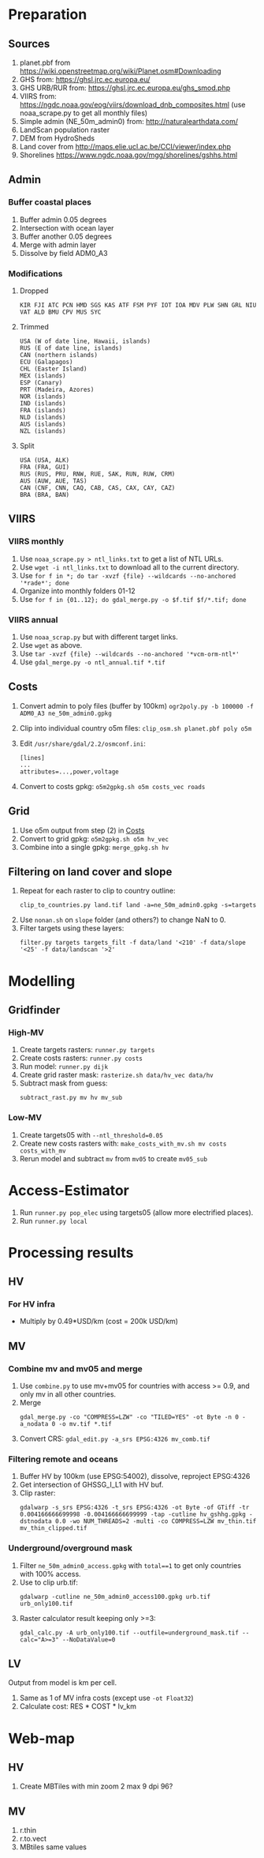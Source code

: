 # Preparation
## Sources
1. planet.pbf from https://wiki.openstreetmap.org/wiki/Planet.osm#Downloading
2. GHS from: https://ghsl.jrc.ec.europa.eu/
3. GHS URB/RUR from: https://ghsl.jrc.ec.europa.eu/ghs_smod.php
4. VIIRS from: https://ngdc.noaa.gov/eog/viirs/download_dnb_composites.html (use noaa_scrape.py to get all monthly files)
5. Simple admin (NE_50m_admin0) from: http://naturalearthdata.com/
6. LandScan population raster
7. DEM from HydroSheds
8. Land cover from http://maps.elie.ucl.ac.be/CCI/viewer/index.php
9. Shorelines https://www.ngdc.noaa.gov/mgg/shorelines/gshhs.html

## Admin
### Buffer coastal places
1. Buffer admin 0.05 degrees
2. Intersection with ocean layer
3. Buffer another 0.05 degrees
4. Merge with admin layer
5. Dissolve by field ADM0_A3

### Modifications
1. Dropped
    ```
    KIR FJI ATC PCN HMD SGS KAS ATF FSM PYF IOT IOA MDV PLW SHN GRL NIU VAT ALD BMU CPV MUS SYC
    ```

2. Trimmed

    ```
    USA (W of date line, Hawaii, islands)
    RUS (E of date line, islands)
    CAN (northern islands)
    ECU (Galapagos)
    CHL (Easter Island)
    MEX (islands)
    ESP (Canary)
    PRT (Madeira, Azores)
    NOR (islands)
    IND (islands)
    FRA (islands)
    NLD (islands)
    AUS (islands)
    NZL (islands)
    ```

3. Split
    ```
    USA (USA, ALK)
    FRA (FRA, GUI)
    RUS (RUS, PRU, RNW, RUE, SAK, RUN, RUW, CRM)
    AUS (AUW, AUE, TAS)
    CAN (CNF, CNN, CAQ, CAB, CAS, CAX, CAY, CAZ)
    BRA (BRA, BAN)
    ```

## VIIRS
### VIIRS monthly
1. Use `noaa_scrape.py > ntl_links.txt` to get a list of NTL URLs.
2. Use `wget -i ntl_links.txt` to download all to the current directory.
3. Use `for f in *; do tar -xvzf {file} --wildcards --no-anchored '*rade*'; done`
4. Organize into monthly folders 01-12
5. Use `for f in {01..12}; do gdal_merge.py -o $f.tif $f/*.tif; done`

### VIIRS annual
1. Use `noaa_scrap.py` but with different target links.
2. Use `wget` as above.
3. Use `tar -xvzf {file} --wildcards --no-anchored '*vcm-orm-ntl*'`
4. Use `gdal_merge.py -o ntl_annual.tif *.tif`

## Costs
1. Convert admin to poly files (buffer by 100km) `ogr2poly.py -b 100000 -f ADM0_A3 ne_50m_admin0.gpkg`
2. Clip into individual country o5m files: `clip_osm.sh planet.pbf poly o5m`

3. Edit `/usr/share/gdal/2.2/osmconf.ini`:
    ```
    [lines]
    ...
    attributes=...,power,voltage
    ```

3. Convert to costs gpkg: `o5m2gpkg.sh o5m costs_vec roads`

## Grid
1. Use o5m output from step (2) in [Costs](Costs)
2. Convert to grid gpkg: `o5m2gpkg.sh o5m hv_vec`
3. Combine into a single gpkg: `merge_gpkg.sh hv`

## Filtering on land cover and slope
1. Repeat for each raster to clip to country outline:
    ```
    clip_to_countries.py land.tif land -a=ne_50m_admin0.gpkg -s=targets
    ```
2. Use `nonan.sh` on `slope` folder (and others?) to change NaN to 0.
3. Filter targets using these layers:
    ```
    filter.py targets targets_filt -f data/land '<210' -f data/slope '<25' -f data/landscan '>2'
    ```

# Modelling
## Gridfinder
### High-MV
1. Create targets rasters: `runner.py targets`
2. Create costs rasters: `runner.py costs`
3. Run model: `runner.py dijk`
4. Create grid raster mask: `rasterize.sh data/hv_vec data/hv`
5. Subtract mask from guess:
    ```
    subtract_rast.py mv hv mv_sub
    ```

### Low-MV
1. Create targets05 with `--ntl_threshold=0.05`
2. Create new costs rasters with: `make_costs_with_mv.sh mv costs costs_with_mv`
3. Rerun model and subtract `mv` from `mv05` to create `mv05_sub`

# Access-Estimator
1. Run `runner.py pop_elec` using targets05 (allow more electrified places).
2. Run `runner.py local`

# Processing results
## HV
### For HV infra
- Multiply by 0.49*USD/km (cost = 200k USD/km)

## MV
### Combine mv and mv05 and merge
1. Use `combine.py` to use mv+mv05 for countries with access >= 0.9, and only mv in all other countries.
2. Merge
    ```
    gdal_merge.py -co "COMPRESS=LZW" -co "TILED=YES" -ot Byte -n 0 -a_nodata 0 -o mv.tif *.tif
    ```
3. Convert CRS: `gdal_edit.py -a_srs EPSG:4326 mv_comb.tif`

### Filtering remote and oceans
1. Buffer HV by 100km (use EPSG:54002), dissolve, reproject EPSG:4326
3. Get intersection of GHSSG_I_L1 with HV buf.
4. Clip raster:
    ```
    gdalwarp -s_srs EPSG:4326 -t_srs EPSG:4326 -ot Byte -of GTiff -tr 0.004166666699998 -0.004166666699999 -tap -cutline hv_gshhg.gpkg -dstnodata 0.0 -wo NUM_THREADS=2 -multi -co COMPRESS=LZW mv_thin.tif mv_thin_clipped.tif
    ```

### Underground/overground mask
1. Filter `ne_50m_admin0_access.gpkg` with `total==1` to get only countries with 100% access.
2. Use to clip urb.tif:
    ```
    gdalwarp -cutline ne_50m_admin0_access100.gpkg urb.tif urb_only100.tif
    ```
3. Raster calculator result keeping only >=3:
    ```
    gdal_calc.py -A urb_only100.tif --outfile=underground_mask.tif --calc="A>=3" --NoDataValue=0
    ```

## LV
Output from model is km per cell.
1. Same as 1 of MV infra costs (except use `-ot Float32`)
2. Calculate cost: RES * COST * lv_km

# Web-map
## HV
1. Create MBTiles with min zoom 2 max 9 dpi 96?

## MV
1. r.thin
2. r.to.vect
3. MBtiles same values
